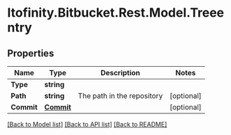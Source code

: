# Itofinity.Bitbucket.Rest.Model.Treeentry
## Properties

Name | Type | Description | Notes
------------ | ------------- | ------------- | -------------
**Type** | **string** |  | 
**Path** | **string** | The path in the repository | [optional] 
**Commit** | [**Commit**](Commit.md) |  | [optional] 

[[Back to Model list]](../README.md#documentation-for-models) [[Back to API list]](../README.md#documentation-for-api-endpoints) [[Back to README]](../README.md)

